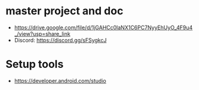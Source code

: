 # master project and doc

- https://drive.google.com/file/d/1jGAHCc0laNX1C6PC7NyyEhUyO_4F9u4_/view?usp=share_link
- Discord: https://discord.gg/sFSygkcJ

# Setup tools

- https://developer.android.com/studio
